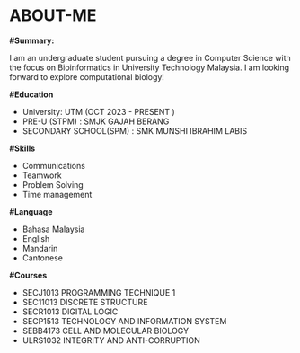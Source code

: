 # ABOUT-ME
**#Summary:**

I am an undergraduate student pursuing a degree in Computer Science with the focus on Bioinformatics in University Technology Malaysia. I am looking forward to explore computational biology!

**#Education**
- University: UTM (OCT 2023 - PRESENT )
- PRE-U (STPM) : SMJK GAJAH BERANG
- SECONDARY SCHOOL(SPM) : SMK MUNSHI IBRAHIM LABIS 

**#Skills**
- Communications
- Teamwork
- Problem Solving
- Time management

**#Language**
- Bahasa Malaysia
- English
- Mandarin
- Cantonese

**#Courses**
- SECJ1013 PROGRAMMING TECHNIQUE 1
- SEC11013 DISCRETE STRUCTURE
- SECR1013 DIGITAL LOGIC
- SECP1513 TECHNOLOGY AND INFORMATION SYSTEM
- SEBB4173 CELL AND MOLECULAR BIOLOGY
- ULRS1032 INTEGRITY AND ANTI-CORRUPTION
